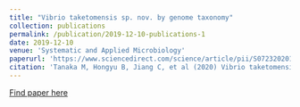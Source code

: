 ```yaml
---
title: "Vibrio taketomensis sp. nov. by genome taxonomy"
collection: publications
permalink: /publication/2019-12-10-publications-1
date: 2019-12-10
venue: 'Systematic and Applied Microbiology'
paperurl: 'https://www.sciencedirect.com/science/article/pii/S0723202019303431?via%3Dihub'
citation: 'Tanaka M, Hongyu B, Jiang C, et al (2020) Vibrio taketomensis sp. nov. by genome taxonomy. Syst Appl Microbiol 43:126048. https://doi.org/10.1016/j.syapm.2019.126048'
---
```


<a href='https://www.sciencedirect.com/science/article/pii/S0723202019303431?via%3Dihub'>Find paper here</a>
